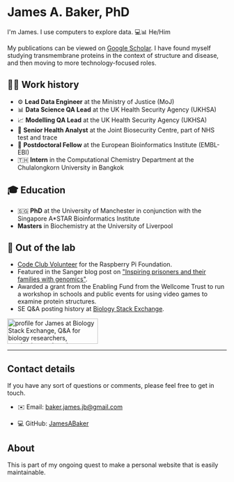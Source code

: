 # James A. Baker, PhD

I'm James. I use computers to explore data. 💻📊 He/Him

My publications can be viewed on [Google Scholar](https://scholar.google.co.uk/citations?user=hbR8DVYAAAAJ&hl=en).
I have found myself studying transmembrane proteins in the context of structure and disease, and then moving to more technology-focused roles.

## 👨‍💻 Work history

 - ⚙️ **Lead Data Engineer** at the Ministry of Justice (MoJ)
 - 📊 **Data Science QA Lead** at the UK Health Security Agency (UKHSA) 
 - 📈 **Modelling QA Lead** at the UK Health Security Agency (UKHSA)
 - 🏥 **Senior Health Analyst** at the Joint Biosecurity Centre, part of NHS test and trace
 - 🧪 **Postdoctoral Fellow** at the European Bioinformatics Institute (EMBL-EBI)
 - 🇹🇭 **Intern** in the Computational Chemistry Department at the Chulalongkorn University in Bangkok 

## 🎓 Education

 - 🇸🇬 **PhD** at the University of Manchester in conjunction with the Singapore A*STAR Bioinformatics Institute 
 - **Masters** in Biochemistry at the University of Liverpool


## 🧪 Out of the lab

- [Code Club Volunteer](https://codeclub.org/en/) for the Raspberry Pi Foundation.
- Featured in the Sanger blog post on ["Inspiring prisoners and their families with genomics"](https://sangerinstitute.blog/2020/08/25/inspiring-prisoners-and-their-families-with-genomics/).
- Awarded a grant from the Enabling Fund from the Wellcome Trust to run a workshop in schools and public events for using video games to examine protein structures.
- SE Q&A posting history at [Biology Stack Exchange](https://biology.stackexchange.com/users/3553/james).

<a href="https://biology.stackexchange.com/users/3553/james"><img src="https://biology.stackexchange.com/users/flair/3553.png" width="208" height="58" alt="profile for James at Biology Stack Exchange, Q&amp;A for biology researchers, academics, and students" title="profile for James at Biology Stack Exchange, Q&amp;A for biology researchers, academics, and students"></a>

---

## Contact details

If you have any sort of questions or comments, please feel free to get in touch.


- ✉️ Email: [baker.james.jb@gmail.com](mailto:baker.james.jb@gmail.com)

- 💻 GitHub: [JamesABaker](https://github.com/JamesABaker)

## About

This is part of my ongoing quest to make a personal website that is easily maintainable.